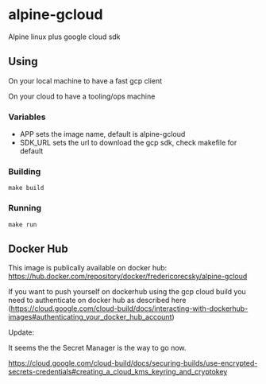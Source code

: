# alpine-gcloud

Alpine linux plus google cloud sdk

## Using

On your local machine to have a fast gcp client

On your cloud to have a tooling/ops machine
### Variables

* APP  sets the image name, default is alpine-gcloud
* SDK_URL  sets the url to download the gcp sdk, check makefile for default

### Building

    make build 

### Running

    make run 

## Docker Hub

This image is publically available on docker hub:
    https://hub.docker.com/repository/docker/fredericorecsky/alpine-gcloud

If you want to push yourself on dockerhub using the gcp cloud build you need
to authenticate on docker hub as described here (https://cloud.google.com/cloud-build/docs/interacting-with-dockerhub-images#authenticating_your_docker_hub_account)

Update: 

It seems the the Secret Manager is the way to go now.

https://cloud.google.com/cloud-build/docs/securing-builds/use-encrypted-secrets-credentials#creating_a_cloud_kms_keyring_and_cryptokey

